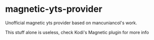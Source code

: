 # magnetic-yts-provider
Unofficial magnetic yts provider based on mancuniancol's work.

This stuff alone is useless, check Kodi's Magnetic plugin for more info
